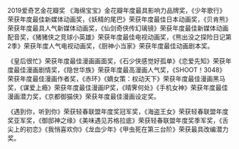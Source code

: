 2019爱奇艺金花瓣奖
《海绵宝宝》金花瓣年度最具影响力品牌奖，《少年歌行》荣获年度最佳新媒体动画奖，《妖精的尾巴》荣获年度最佳日本动画奖，《贝肯熊》荣获年度最具人气新媒体动画奖，《仙剑奇侠传幻璃镜》荣获年度最佳新媒体动画配音奖，《猪猪侠之竞球小英雄》荣获年度最佳电视动画奖，《熊出没之探险日记第2季》荣获年度人气电视动画奖，《厨神小当家》荣获年度最佳动画剧本奖。

《皇后很忙》荣获年度最佳漫画画面奖，《石少侠感觉好孤单》《恋爱先知》荣获年度最佳漫画剧情奖，《隐世华族》荣获年度最高漫画人气奖，《SHOOT！3048》荣获年度最佳漫画作者奖，《赤环》《嫡女策：权动天下》荣获年度最佳漫画黑马奖，《谋爱上瘾》荣获年度最佳漫画IP奖，《晴霁何处》《手机女神》荣获年度最佳漫画潜力奖，《京都御猫侠》荣获年度最佳漫画设定奖。

《遇到你，听到你》荣获轻春联盟年度奖冠军奖，《海盗王女》荣获轻春联盟年度奖亚军奖，《御邸神之缘》《美味遇见苏格拉底》荣获轻春联盟年度奖季军奖，《舌尖上的初恋》《我悄喜欢你》《龙血少年》《甲虫死在第三台阶》荣获最具改编潜力奖。